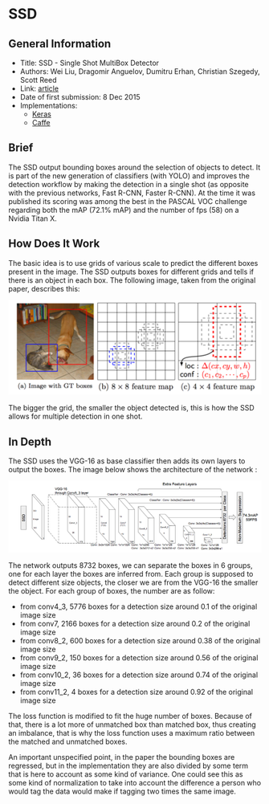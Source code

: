 # SSD

## General Information

- Title: SSD - Single Shot MultiBox Detector
- Authors: Wei Liu, Dragomir Anguelov, Dumitru Erhan, Christian Szegedy, Scott Reed
- Link: [article](https://arxiv.org/abs/1512.02325)
- Date of first submission: 8 Dec 2015
- Implementations:
  - [Keras](https://github.com/rykov8/ssd_keras)
  - [Caffe](https://github.com/weiliu89/caffe/tree/ssd)

## Brief

The SSD output bounding boxes around the selection of objects to detect. It is part of the new
generation of classifiers (with YOLO) and improves the detection workflow by making the detection
in a single shot (as opposite with the previous networks, Fast R-CNN, Faster R-CNN).
At the time it was published its scoring was among the best in the PASCAL VOC challenge regarding both
the mAP (72.1% mAP) and the number of fps (58) on a  Nvidia Titan X.

## How Does It Work

The basic idea is to use grids of various scale to predict the different boxes present in the image. The SSD outputs boxes for different grids and tells if there is an object in each box.
The following image, taken from the original paper, describes this:

![How Does It Work](https://github.com/D3lt4lph4/papers/blob/master/docs/images/imageclassif/ssd/ssd-classif-how.png?raw=true "SSD grid")

The bigger the grid, the smaller the object detected is, this is how the SSD allows for multiple detection in one shot.

## In Depth

The SSD uses the VGG-16 as base classifier then adds its own layers to output the boxes. The image
below shows the architecture of the network :

![SSD network](https://github.com/D3lt4lph4/papers/blob/master/docs/images/imageclassif/ssd/ssd-network.png?raw=true "SSD Network")

The network outputs 8732 boxes, we can separate the boxes in 6 groups, one for each layer the boxes are
inferred from. Each group is supposed to detect different size objects, the closer we are from the VGG-16
the smaller the object.
For each group of boxes, the number are as follow:

- from conv4_3, 5776 boxes for a detection size around 0.1 of the original image size
- from conv7, 2166 boxes for a detection size around 0.2 of the original image size
- from conv8_2, 600 boxes for a detection size around 0.38 of the original image size
- from conv9_2, 150 boxes for a detection size around 0.56 of the original image size
- from conv10_2, 36 boxes for a detection size around 0.74 of the original image size
- from conv11_2, 4 boxes for a detection size around 0.92 of the original image size

The loss function is modified to fit the huge number of boxes. Because of that, there is a lot more of unmatched box than matched box, thus creating an imbalance, that is why the loss function uses a maximum ratio between the matched and unmatched boxes.

An important unspecified point, in the paper the bounding boxes are regressed, but in the implementation they are also divided by some term that is here to account as some kind of variance. One could see this as some kind of normalization to take into account the difference a person who would tag the data would make if tagging two times the same image.